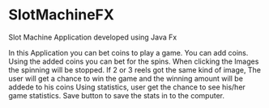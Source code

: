 # SlotMachineFX
Slot Machine Application developed using Java Fx

In this Application you can bet coins to play a game. 
You can add coins.
Using the added coins you can bet for the spins.
When clicking the Images the spinning will be stopped. 
If 2 or 3 reels got the same kind of image, The user will get a chance to win the game and the winning amount will be addede to his coins
Using statistics, user get the chance to see his/her game statistics.
Save button to save the stats in to the computer.
